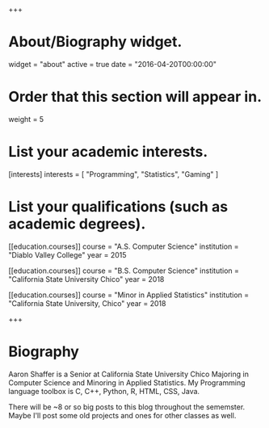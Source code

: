 +++

# About/Biography widget.
widget = "about"
active = true
date = "2016-04-20T00:00:00"

# Order that this section will appear in.
weight = 5

# List your academic interests.
[interests]
  interests = [
    "Programming",
    "Statistics",
    "Gaming"
  ]

# List your qualifications (such as academic degrees).
[[education.courses]]
  course = "A.S. Computer Science"
  institution = "Diablo Valley College"
  year = 2015

[[education.courses]]
  course = "B.S. Computer Science"
  institution = "California State University Chico"
  year = 2018

[[education.courses]]
  course = "Minor in Applied Statistics"
  institution = "California State University, Chico"
  year = 2018

+++

# Biography

Aaron Shaffer is a Senior at California State University Chico Majoring in Computer Science and Minoring in Applied Statistics.  My Programming language toolbox is C, C++, Python, R, HTML, CSS, Java.

There will be ~8 or so big posts to this blog throughout the sememster.  Maybe I'll post some old projects and ones for other classes as well.